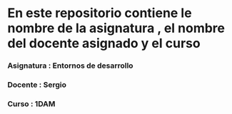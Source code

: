# En este repositorio contiene le nombre de la asignatura , el nombre del docente asignado y el curso

### Asignatura : Entornos de desarrollo

### Docente : Sergio

### Curso : 1DAM
